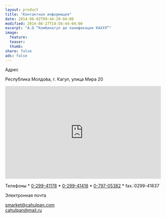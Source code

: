 ```yaml
---
layout: product
title: "Контактная информация"
date: 2014-06-02T09:44:20-04:00
modified: 2014-08-27T14:56:44-04:00
excerpt: "А.О “Комбинатул де панификацие КАХУЛ”"
image:
  feature:
  teaser:
  thumb:
share: false
ads: false
---
```


Адрес

Респу́блика Молдо́ва, г. Кагул, улица Мира 20

<iframe src="https://www.google.com/maps/embed?pb=!1m18!1m12!1m3!1d1388.507817242617!2d28.193303799999992!3d45.891000399999974!2m3!1f0!2f0!3f0!3m2!1i1024!2i768!4f13.1!3m3!1m2!1s0x40b65c8892670c0d%3A0x31d126693f8041d7!2zU3RyYWRhIFDEg2NpaSwgQ2FodWwgMzkwMSwg0JzQvtC70LTQvtCy0LA!5e0!3m2!1sru!2s!4v1416848683188" width="100%" height="300" frameborder="0" style="border:0"></iframe>

Телефоны
	* <a href="tel:029941178">0-299-41178</a>
	* <a href="tel:029941178">0-299-41418</a>
	* <a href="tel:079705382">0-797-05382</a>
	* fax.:0299-41837

Электронная почта

<a href="mailto:smarket@cahulpan.com">smarket@cahulpan.com</a> <br>
<a href="mailto:cahulpan@mail.ru">cahulpan@mail.ru</a>
